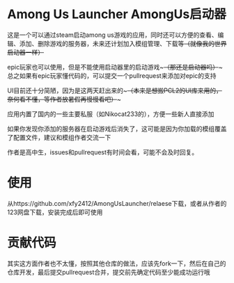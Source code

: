 # Among Us Launcher AmongUs启动器

这是一个可以通过steam启动among us游戏的应用，同时还可以方便的查看、编辑、添加、删除游戏的服务器，未来还计划加入模组管理、下载等~~（就像我的世界启动器一样）~~

epic玩家也可以使用，但是不能使用启动器里的启动游戏~~~（那还是启动器吗）~~~总之如果有epic玩家懂代码的，可以提交一个pullrequest来添加对epic的支持

UI目前还十分简陋，因为是这两天赶出来的~~~（本来是想搬PCL2的UI库来用的，奈何看不懂，等作者放暑假再慢慢看吧）~~~

应用内置了国内的一些主要私服（如Nikocat233的），方便一些新人直接添加

如果你发现你添加的服务器在启动游戏后消失了，这可能是因为你加载的模组覆盖了配置文件，建议和模组作者交流一下

作者是高中生，issues和pullrequest有时间会看，可能不会及时回复。

# 使用
从https://github.com/xfy2412/AmongUsLauncher/relaese下载，或者从作者的123网盘下载，安装完成后即可使用

# 贡献代码

其实这方面作者也不太懂，按照其他仓库的做法，应该先fork一下，然后在自己的仓库开发，最后提交pullrequest合并，提交前先确定代码至少能成功运行哦
